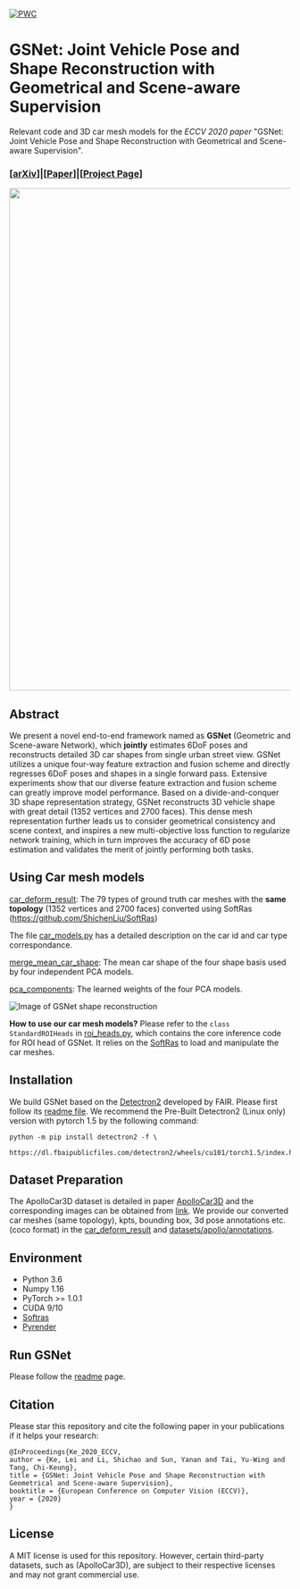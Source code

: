 [![PWC](https://img.shields.io/endpoint.svg?url=https://paperswithcode.com/badge/gsnet-joint-vehicle-pose-and-shape/vehicle-pose-estimation-on-apollocar3d)](https://paperswithcode.com/sota/vehicle-pose-estimation-on-apollocar3d?p=gsnet-joint-vehicle-pose-and-shape)

# GSNet: Joint Vehicle Pose and Shape Reconstruction with Geometrical and Scene-aware Supervision
Relevant code and 3D car mesh models for the *ECCV 2020 paper* "GSNet: Joint Vehicle Pose and Shape Reconstruction with Geometrical and Scene-aware Supervision".

### [[arXiv](https://arxiv.org/abs/2007.13124)]|[[Paper](https://www.ecva.net/papers/eccv_2020/papers_ECCV/papers/123600511.pdf)]|[[Project Page](http://lkeab.github.io/gsnet/)]

<p align='center'>
<img src='https://github.com/lkeab/gsnet/blob/master/images/framework.png' width='900'/>
</p>

## Abstract
We present a novel end-to-end framework named as **GSNet** (Geometric and Scene-aware Network), which **jointly** estimates 6DoF poses and reconstructs detailed 3D car shapes from single urban street view. GSNet utilizes a unique four-way feature extraction and fusion scheme and directly regresses 6DoF poses and shapes in a single forward pass. Extensive experiments show that our diverse feature extraction and fusion scheme can greatly improve model performance. Based on a divide-and-conquer 3D shape representation strategy, GSNet reconstructs 3D vehicle shape with great detail (1352 vertices and 2700 faces). This dense mesh representation further leads us to consider geometrical consistency and scene context, and inspires a new multi-objective loss function to regularize network training, which in turn improves the accuracy of 6D pose estimation and validates the merit of jointly performing both tasks. 

## Using Car mesh models
[car_deform_result](https://github.com/lkeab/gsnet/blob/master/car_deform_result/): The 79 types of ground truth car meshes with the **same topology** (1352 vertices and 2700 faces) converted using SoftRas (https://github.com/ShichenLiu/SoftRas) 

The file [car_models.py](https://github.com/lkeab/gsnet/blob/master/car_deform_result/car_models.py) has a detailed description on the car id and car type correspondance.

[merge_mean_car_shape](https://github.com/lkeab/gsnet/blob/master/merge_mean_car_shape/): The mean car shape of the four shape basis used by four independent PCA models.

[pca_components](https://github.com/lkeab/gsnet/blob/master/pca_components): The learned weights of the four PCA models.

![Image of GSNet shape reconstruction](https://github.com/lkeab/gsnet/blob/master/images/shape_reconstruction.png)

**How to use our car mesh models?** Please refer to the `class StandardROIHeads` in [roi_heads.py](https://github.com/lkeab/gsnet/blob/master/reference_code/roi_heads.py), which contains the core inference code for ROI head of GSNet. It relies on the [SoftRas](https://github.com/ShichenLiu/SoftRas) to load and manipulate the car meshes.

## Installation
We build GSNet based on the [Detectron2](https://github.com/facebookresearch/detectron2/) developed by FAIR. Please first follow its [readme file](https://github.com/facebookresearch/detectron2/blob/master/INSTALL.md). We recommend the Pre-Built Detectron2 (Linux only) version with pytorch 1.5 by the following command:

```
python -m pip install detectron2 -f \
  https://dl.fbaipublicfiles.com/detectron2/wheels/cu101/torch1.5/index.html
```

## Dataset Preparation
The ApolloCar3D dataset is detailed in paper [ApolloCar3D](https://openaccess.thecvf.com/content_CVPR_2019/papers/Song_ApolloCar3D_A_Large_3D_Car_Instance_Understanding_Benchmark_for_Autonomous_CVPR_2019_paper.pdf) and the corresponding images can be obtained from [link](http://apolloscape.auto/car_instance.html).
We provide our converted car meshes (same topology), kpts, bounding box, 3d pose annotations etc. (coco format) in the [car_deform_result](https://github.com/lkeab/gsnet/blob/master/car_deform_result/) and [datasets/apollo/annotations](https://github.com/lkeab/gsnet/blob/master/datasets/apollo/annotations/).

## Environment
- Python 3.6
- Numpy 1.16
- PyTorch >= 1.0.1
- CUDA 9/10
- [Softras](https://github.com/ShichenLiu/SoftRas)
- [Pyrender](https://github.com/mmatl/pyrender)

## Run GSNet
Please follow the [readme](https://github.com/lkeab/gsnet/tree/master/reference_code/GSNet-release) page.

## Citation
Please star this repository and cite the following paper in your publications if it helps your research:

    @InProceedings{Ke_2020_ECCV,
    author = {Ke, Lei and Li, Shichao and Sun, Yanan and Tai, Yu-Wing and Tang, Chi-Keung},
    title = {GSNet: Joint Vehicle Pose and Shape Reconstruction with Geometrical and Scene-aware Supervision},
    booktitle = {European Conference on Computer Vision (ECCV)},
    year = {2020}
    }

## License
A MIT license is used for this repository. However, certain third-party datasets, such as (ApolloCar3D), are subject to their respective licenses and may not grant commercial use.
